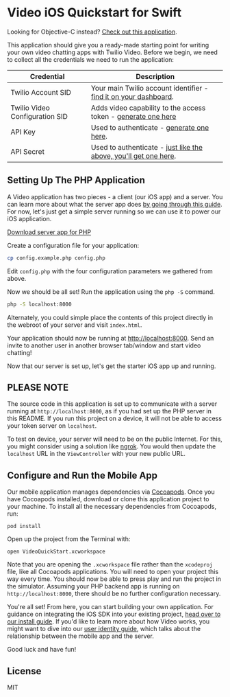 # Video iOS Quickstart for Swift

Looking for Objective-C instead? [Check out this application](https://github.com/twilio/video-quickstart-objc).

This application should give you a ready-made starting point for writing your
own video chatting apps with Twilio Video. Before we begin, we need to collect
all the credentials we need to run the application:

Credential | Description
---------- | -----------
Twilio Account SID | Your main Twilio account identifier - [find it on your dashboard](https://www.twilio.com/user/account/video).
Twilio Video Configuration SID | Adds video capability to the access token - [generate one here](https://www.twilio.com/user/account/video/profiles)
API Key | Used to authenticate - [generate one here](https://www.twilio.com/user/account/messaging/dev-tools/api-keys).
API Secret | Used to authenticate - [just like the above, you'll get one here](https://www.twilio.com/user/account/messaging/dev-tools/api-keys).

## Setting Up The PHP Application

A Video application has two pieces - a client (our iOS app) and a server.
You can learn more about what the server app does [by going through this guide](https://www.twilio.com/docs/api/video/guides/identity).
For now, let's just get a simple server running so we can use it to power our
iOS application.

<a href="https://github.com/TwilioDevEd/video-quickstart-php/archive/master.zip" target="_blank">
    Download server app for PHP
</a>

Create a configuration file for your application:

```bash
cp config.example.php config.php
```

Edit `config.php` with the four configuration parameters we gathered from above.

Now we should be all set! Run the application using the `php -S` command.

```bash
php -S localhost:8000
```

Alternately, you could simple place the contents of this project directly in the
webroot of your server and visit `index.html`.

Your application should now be running at [http://localhost:8000](http://localhost:8000). 
Send an invite to another user in another browser tab/window and start video chatting!

Now that our server is set up, let's get the starter iOS app up and running.

## PLEASE NOTE

The source code in this application is set up to communicate with a server
running at `http://localhost:8000`, as if you had set up the PHP server in this
README. If you run this project on a device, it will not be able to access your
token server on `localhost`.

To test on device, your server will need to be on the public Internet. For this,
you might consider using a solution like [ngrok](https://ngrok.com/). You would
then update the `localhost` URL in the `ViewController` with your new public
URL.

## Configure and Run the Mobile App

Our mobile application manages dependencies via [Cocoapods](https://cocoapods.org/).
Once you have Cocoapods installed, download or clone this application project to
your machine.  To install all the necessary dependencies from Cocoapods, run:

```
pod install
```

Open up the project from the Terminal with:

```
open VideoQuickStart.xcworkspace
```

Note that you are opening the `.xcworkspace` file rather than the `xcodeproj`
file, like all Cocoapods applications. You will need to open your project this
way every time. You should now be able to press play and run the project in the 
simulator. Assuming your PHP backend app is running on `http://localhost:8000`, 
there should be no further configuration necessary.

You're all set! From here, you can start building your own application. For guidance
on integrating the iOS SDK into your existing project, [head over to our install guide](https://www.twilio.com/docs/api/video/sdks).
If you'd like to learn more about how Video works, you might want to dive
into our [user identity guide](https://www.twilio.com/docs/api/video/guides/identity), 
which talks about the relationship between the mobile app and the server.

Good luck and have fun!

## License

MIT

